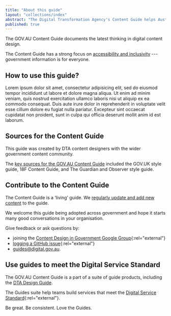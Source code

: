 ```yaml
---
title: "About this guide"
layout: "collections/index"
abstract: "The Digital Transformation Agency's Content Guide helps Australian Government teams design simple, clear and fast content."
published: true
---
```


The GOV.AU Content Guide documents the latest thinking in digital content design.

The Content Guide has a strong focus on [accessibility and inclusivity](/accessibility-inclusivity/) --- government information is for everyone.

## How to use this guide?

Lorem ipsum dolor sit amet, consectetur adipisicing elit, sed do eiusmod tempor incididunt ut labore et dolore magna aliqua. Ut enim ad minim veniam, quis nostrud exercitation ullamco laboris nisi ut aliquip ex ea commodo consequat. Duis aute irure dolor in reprehenderit in voluptate velit esse cillum dolore eu fugiat nulla pariatur. Excepteur sint occaecat cupidatat non proident, sunt in culpa qui officia deserunt mollit anim id est laborum.

## Sources for the Content Guide

This guide was created by DTA content designers with the wider government content community.

The [key sources for the GOV.AU Content Guide](/sources/) included the GOV.UK style guide, 18F Content Guide, and The Guardian and Observer style guide.

## Contribute to the Content Guide

The Content Guide is a ‘living’ guide. We [regularly update and add new content](/updates/) to the guide.

We welcome this guide being adopted across government and hope it starts many good conversations in your organisation.

Give feedback or ask questions by:
- joining the [Content Design in Government Google Group](https://groups.google.com/a/digital.gov.au/forum/#!forum/content-design-in-government){:rel="external"}
- [logging a GitHub issue](https://github.com/govau/content-guide/issues/new){:rel="external"}
- <a href="mailto:guides@digital.gov.au">guides@digital.gov.au</a>.

## Use guides to meet the Digital Service Standard

The GOV.AU Content Guide is a part of a suite of guide products, including the [DTA Design Guide](http://guides.service.gov.au/design-guide/).

The Guides suite help teams build services that meet the [Digital Service Standard](https://www.dta.gov.au/standard/){:rel="external"}.

Be great. Be consistent. Love the Guides.
